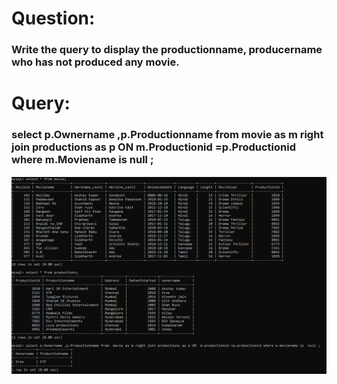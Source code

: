 # Question:
### Write the query to display the productionname, producername who has not produced any movie.
# Query:
### select p.Ownername ,p.Productionname from  movie as m right join productions as p ON  m.Productionid =p.Productionid where m.Moviename is  null ;
![Alt Text](https://github.com/P99003664/MySQL/blob/main/Day1/AQImages/aq11.png)<br />

